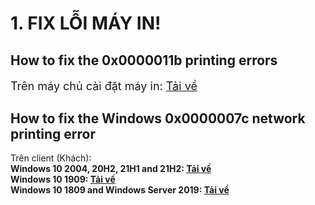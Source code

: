 <img src="https://github.com/AHuy83/IT-SUPPORT/assets/32889045/4f7d9fe1-da55-41be-a9e6-294badb18a64" alt="">
<h1>1. FIX LỖI MÁY IN!</h1>
<h2>How to fix the 0x0000011b printing errors</h2>
<p style="font-size: 18px">Trên máy chủ cài đặt máy in: <a href="https://drive.usercontent.google.com/download?id=1XfU8AgrOtmU4g37JPtw3Sf8UWE5ymgmR&export=download&confirm=t&uuid=f37b1bdc-959f-4323-b2db-97efab2aee94" target="blank">Tải về</a></p>
<h2>How to fix the Windows 0x0000007c network printing error</h2>
Trên client (Khách):</br>
   <b>Windows 10 2004, 20H2, 21H1 and 21H2:  <a href="https://drive.usercontent.google.com/download?id=1pIuOJGQ6HjOhV6YWFxhxQImcCifpfJ_p&export=download" target="blank">Tải về</a></b></br>
   <b>Windows 10 1909:  <a href="https://drive.usercontent.google.com/download?id=1TsKoLDp53PSDxcGnPQzpzz2OBCCiclT8&export=download" target="blank">Tải về</a></b></br>
   <b>Windows 10 1809 and Windows Server 2019:  <a href="https://drive.usercontent.google.com/download?id=1bAUJjAXpZWyKasvfrJzvtAQ3JrcNHQRi&export=download" target="blank">Tải về</a></b></br>

